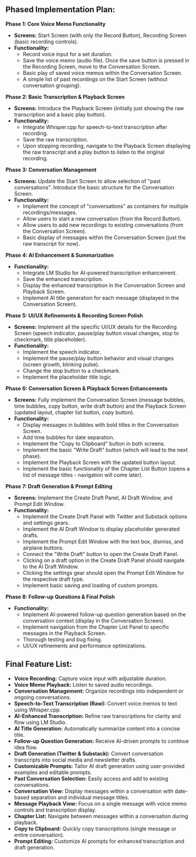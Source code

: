 ## Phased Implementation Plan:

**Phase 1: Core Voice Memo Functionality**

* **Screens:** Start Screen (with only the Record Button), Recording Screen (basic recording controls).
* **Functionality:**
    * Record voice input for a set duration.
    * Save the voice memo (audio file). Once the save button is pressed in the Recording Screen, move to the Conversation Screen.
    * Basic play of saved voice memos within the Conversation Screen.
    * A simple list of past recordings on the Start Screen (without conversation grouping).

**Phase 2: Basic Transcription & Playback Screen**

* **Screens:** Introduce the Playback Screen (initially just showing the raw transcription and a basic play button).
* **Functionality:**
    * Integrate Whisper.cpp for speech-to-text transcription after recording.
    * Save the raw transcription.
    * Upon stopping recording, navigate to the Playback Screen displaying the raw transcript and a play button to listen to the original recording.

**Phase 3: Conversation Management**

* **Screens:** Update the Start Screen to allow selection of "past conversations". Introduce the basic structure for the Conversation Screen.
* **Functionality:**
    * Implement the concept of "conversations" as containers for multiple recordings/messages.
    * Allow users to start a new conversation (from the Record Button).
    * Allow users to add new recordings to existing conversations (from the Conversation Screen).
    * Basic display of messages within the Conversation Screen (just the raw transcript for now).

**Phase 4: AI Enhancement & Summarization**

* **Functionality:**
    * Integrate LM Studio for AI-powered transcription enhancement.
    * Save the enhanced transcription.
    * Display the enhanced transcription in the Conversation Screen and Playback Screen.
    * Implement AI title generation for each message (displayed in the Conversation Screen).

**Phase 5: UI/UX Refinements & Recording Screen Polish**

* **Screens:** Implement all the specific UI/UX details for the Recording Screen (speech indicator, pause/play button visual changes, stop to checkmark, title placeholder).
* **Functionality:**
    * Implement the speech indicator.
    * Implement the pause/play button behavior and visual changes (screen growth, blinking pulse).
    * Change the stop button to a checkmark.
    * Implement the placeholder title logic.

**Phase 6: Conversation Screen & Playback Screen Enhancements**

* **Screens:** Fully implement the Conversation Screen (message bubbles, time bubbles, copy button, write draft button) and the Playback Screen (updated layout, chapter list button, copy button).
* **Functionality:**
    * Display messages in bubbles with bold titles in the Conversation Screen.
    * Add time bubbles for date separation.
    * Implement the "Copy to Clipboard" button in both screens.
    * Implement the basic "Write Draft" button (which will lead to the next phase).
    * Implement the Playback Screen with the updated button layout.
    * Implement the basic functionality of the Chapter List Button (opens a list of message titles - navigation will come later).

**Phase 7: Draft Generation & Prompt Editing**

* **Screens:** Implement the Create Draft Panel, AI Draft Window, and Prompt Edit Window.
* **Functionality:**
    * Implement the Create Draft Panel with Twitter and Substack options and settings gears.
    * Implement the AI Draft Window to display placeholder generated drafts.
    * Implement the Prompt Edit Window with the text box, dismiss, and airplane buttons.
    * Connect the "Write Draft" button to open the Create Draft Panel.
    * Clicking on a draft option in the Create Draft Panel should navigate to the AI Draft Window.
    * Clicking the settings gear should open the Prompt Edit Window for the respective draft type.
    * Implement basic saving and loading of custom prompts.

**Phase 8: Follow-up Questions & Final Polish**

* **Functionality:**
    * Implement AI-powered follow-up question generation based on the conversation context (display in the Conversation Screen).
    * Implement navigation from the Chapter List Panel to specific messages in the Playback Screen.
    * Thorough testing and bug fixing.
    * UI/UX refinements and performance optimizations.

## Final Feature List:

* **Voice Recording:** Capture voice input with adjustable duration.
* **Voice Memo Playback:** Listen to saved audio recordings.
* **Conversation Management:** Organize recordings into independent or ongoing conversations.
* **Speech-to-Text Transcription (Raw):** Convert voice memos to text using Whisper.cpp.
* **AI-Enhanced Transcription:** Refine raw transcriptions for clarity and flow using LM Studio.
* **AI Title Generation:** Automatically summarize content into a concise title.
* **Follow-up Question Generation:** Receive AI-driven prompts to continue idea flow.
* **Draft Generation (Twitter & Substack):** Convert conversation transcripts into social media and newsletter drafts.
* **Customizable Prompts:** Tailor AI draft generation using user-provided examples and editable prompts.
* **Past Conversation Selection:** Easily access and add to existing conversations.
* **Conversation View:** Display messages within a conversation with date-based separation and individual message titles.
* **Message Playback View:** Focus on a single message with voice memo controls and transcription display.
* **Chapter List:** Navigate between messages within a conversation during playback.
* **Copy to Clipboard:** Quickly copy transcriptions (single message or entire conversation).
* **Prompt Editing:** Customize AI prompts for enhanced transcription and draft generation.

